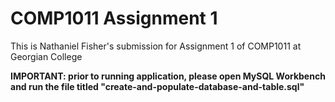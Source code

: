 <h1>COMP1011 Assignment 1</h1>

<p>This is Nathaniel Fisher's submission for Assignment 1 of COMP1011 at Georgian College</p>
<p><strong>IMPORTANT: prior to running application, please open MySQL Workbench and run the file titled
    "create-and-populate-database-and-table.sql"</strong></p>

